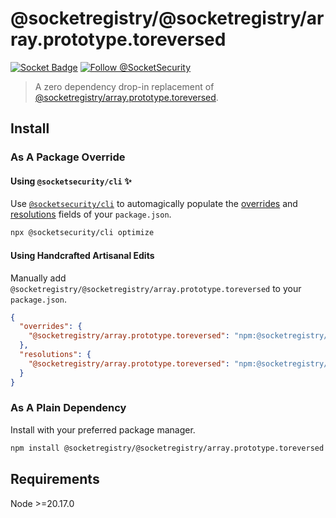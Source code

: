 # @socketregistry/@socketregistry/array.prototype.toreversed

[![Socket Badge](https://socket.dev/api/badge/npm/package/@socketregistry/@socketregistry/array.prototype.toreversed)](https://socket.dev/npm/package/@socketregistry/@socketregistry/array.prototype.toreversed)
[![Follow @SocketSecurity](https://img.shields.io/twitter/follow/SocketSecurity?style=social)](https://twitter.com/SocketSecurity)

> A zero dependency drop-in replacement of
> [@socketregistry/array.prototype.toreversed](https://www.npmjs.com/package/@socketregistry/array.prototype.toreversed).

## Install

### As A Package Override

#### Using `@socketsecurity/cli` :sparkles:

Use [`@socketsecurity/cli`](https://www.npmjs.com/package/@socketsecurity/cli)
to automagically populate the
[overrides](https://docs.npmjs.com/cli/v9/configuring-npm/package-json#overrides)
and [resolutions](https://yarnpkg.com/configuration/manifest#resolutions) fields
of your `package.json`.

```sh
npx @socketsecurity/cli optimize
```

#### Using Handcrafted Artisanal Edits

Manually add `@socketregistry/@socketregistry/array.prototype.toreversed` to
your `package.json`.

```json
{
  "overrides": {
    "@socketregistry/array.prototype.toreversed": "npm:@socketregistry/@socketregistry/array.prototype.toreversed@^1"
  },
  "resolutions": {
    "@socketregistry/array.prototype.toreversed": "npm:@socketregistry/@socketregistry/array.prototype.toreversed@^1"
  }
}
```

### As A Plain Dependency

Install with your preferred package manager.

```sh
npm install @socketregistry/@socketregistry/array.prototype.toreversed
```

## Requirements

Node &gt;=20.17.0
